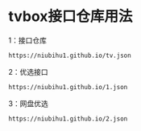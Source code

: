 # tvbox接口仓库用法

1：接口仓库
````bash
https://niubihu1.github.io/tv.json
````

2：优选接口
````bash
https://niubihu1.github.io/1.json
````

3：网盘优选
````bash
https://niubihu1.github.io/2.json
````

